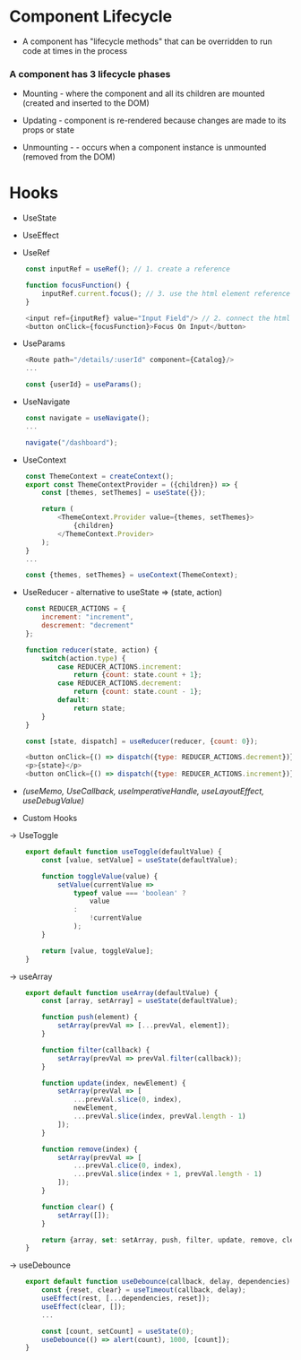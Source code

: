 # Component Lifecycle
- A component has "lifecycle methods" that can be
overridden to run code at times in the process

### A component has 3 lifecycle phases
- Mounting - where the component and all its children are
mounted (created and inserted to the DOM)

- Updating - component is re-rendered because changes are
made to its props or state

- Unmounting - - occurs when a component instance is
unmounted (removed from the DOM)


# Hooks

- UseState
- UseEffect

- UseRef
```javascript
    const inputRef = useRef(); // 1. create a reference

    function focusFunction() {
        inputRef.current.focus(); // 3. use the html element reference
    }

    <input ref={inputRef} value="Input Field"/> // 2. connect the html element to the reference
    <button onClick={focusFunction}>Focus On Input</button>
``` 

- UseParams
```javascript
    <Route path="/details/:userId" component={Catalog}/>
    ...

    const {userId} = useParams();
```

- UseNavigate
```javascript
    const navigate = useNavigate();
    ...

    navigate("/dashboard");
```

- UseContext
```javascript
    const ThemeContext = createContext();
    export const ThemeContextProvider = ({children}) => {
        const [themes, setThemes] = useState({});

        return (
            <ThemeContext.Provider value={themes, setThemes}>
                {children}
            </ThemeContext.Provider>
        );
    }
    ...

    const {themes, setThemes} = useContext(ThemeContext);
```

- UseReducer - alternative to useState => (state, action)
```javascript
    const REDUCER_ACTIONS = {
        increment: "increment",
        descrement: "decrement"
    };

    function reducer(state, action) {
        switch(action.type) {
            case REDUCER_ACTIONS.increment: 
                return {count: state.count + 1};
            case REDUCER_ACTIONS.decrement:
                return {count: state.count - 1};
            default:
                return state;
        }
    }

    const [state, dispatch] = useReducer(reducer, {count: 0});

    <button onClick={() => dispatch({type: REDUCER_ACTIONS.decrement})}>Decrement</button>
    <p>{state}</p>
    <button onClick={() => dispatch({type: REDUCER_ACTIONS.increment})}>Increment</button>
```

- *(useMemo, UseCallback, useImperativeHandle, useLayoutEffect, useDebugValue)*

- Custom Hooks

-> UseToggle 
```javascript
    export default function useToggle(defaultValue) {
        const [value, setValue] = useState(defaultValue);

        function toggleValue(value) {
            setValue(currentValue => 
                typeof value === 'boolean' ?
                    value
                : 
                    !currentValue
                );
        }

        return [value, toggleValue];
    }
```

-> useArray
```javascript
    export default function useArray(defaultValue) {
        const [array, setArray] = useState(defaultValue);

        function push(element) {
            setArray(prevVal => [...prevVal, element]);
        }

        function filter(callback) {
            setArray(prevVal => prevVal.filter(callback));
        }

        function update(index, newElement) {
            setArray(prevVal => [
                ...prevVal.slice(0, index),
                newElement,
                ...prevVal.slice(index, prevVal.length - 1)
            ]);
        }

        function remove(index) {
            setArray(prevVal => [
                ...prevVal.clice(0, index),
                ...prevVal.slice(index + 1, prevVal.length - 1)
            ]);
        }

        function clear() {
            setArray([]);
        }

        return {array, set: setArray, push, filter, update, remove, clear};
    }
```

-> useDebounce
```javascript
    export default function useDebounce(callback, delay, dependencies) {
        const {reset, clear} = useTimeout(callback, delay);
        useEffect(rest, [...dependencies, reset]);
        useEffect(clear, []);
        ...

        const [count, setCount] = useState(0);
        useDebounce(() => alert(count), 1000, [count]);
    }
```